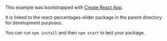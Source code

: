 This example was bootstrapped with [Create React App](https://github.com/facebook/create-react-app).

It is linked to the react-percentages-slider package in the parent directory for development purposes.

You can run `npm install` and then `npm start` to test your package.

